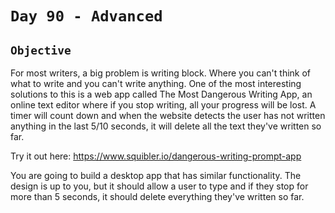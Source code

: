 # `Day 90 - Advanced`


## `Objective`

For most writers, a big problem is writing block. Where you can't think of what to write and you can't write anything.
One of the most interesting solutions to this is a web app called The Most Dangerous Writing App, an online text editor where if you stop writing, all your progress will be lost.
A timer will count down and when the website detects the user has not written anything in the last 5/10 seconds, it will delete all the text they've written so far.

Try it out here:
https://www.squibler.io/dangerous-writing-prompt-app

You are going to build a desktop app that has similar functionality. 
The design is up to you, but it should allow a user to type and if they stop for more than 5 seconds, it should delete everything they've written so far.